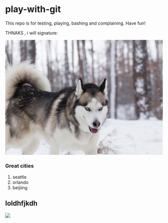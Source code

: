 # play-with-git
This repo is for testing, playing, bashing and complaining.  Have fun!

THNAKS , i will
signature:

![](gotdog.jpg)
### Great cities
1. seattle
2. orlando
3. beijiing
## loldhfjkdh
![](Unknown)
